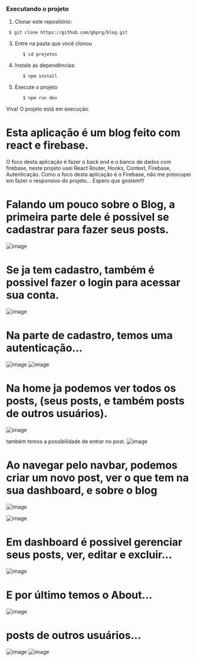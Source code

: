 
### Executando o projeto

1. Clonar este repositório:
   <br />
  ```
   $ git clone https://github.com/gbprg/blog.git
```
3. Entre na pasta que você clonou
   <br />
   ```
      $ cd projetos
   ```
4. Instale as dependências:
   <br />
   ```
      $ npm install
   ```
5. Execute o projeto
   <br />
   ```
      $ npm run dev
   ```

Viva! O projeto está em execução.

# Esta aplicação é um blog feito com react e firebase.
O foco desta aplicação é fazer o back end e o banco de dados com firebase, neste projeto usei React Router, Hooks, Context, Firebase, Autenticação.
Como o foco desta aplicação é o Firebase, não me preocupei em fazer o responsivo do projeto... Espero que gostem!!!

# Falando um pouco sobre o Blog, a primeira parte dele é possivel se cadastrar para fazer seus posts.
![image](https://github.com/gbprg/blog/assets/105727647/e20c920f-e0ff-47fc-b2fd-443f8855e546)

# Se ja tem cadastro, também é possivel fazer o login para acessar sua conta.
![image](https://github.com/gbprg/blog/assets/105727647/628e925e-ed49-4232-8a4e-05d174fe101f)

# Na parte de cadastro, temos uma autenticação...
![image](https://github.com/gbprg/blog/assets/105727647/7bad0950-0438-4db1-85ab-f19acfe29a8c) ![image](https://github.com/gbprg/blog/assets/105727647/060d0c69-6dc3-451f-b105-d93d13186523)

# Na home ja podemos ver todos os posts, (seus posts, e também posts de outros usuários).
![image](https://github.com/gbprg/blog/assets/105727647/8c14d5fb-d49a-4a49-89df-39aa82f33669)

também temos a possibilidade de entrar no post.
![image](https://github.com/gbprg/blog/assets/105727647/86036d1c-faef-4519-87cd-ca69643fcb55)

# Ao navegar pelo navbar, podemos criar um novo post, ver o que tem na sua dashboard, e sobre o blog

![image](https://github.com/gbprg/blog/assets/105727647/b1f28683-bf95-4b04-877c-9bd6578dbe71)

![image](https://github.com/gbprg/blog/assets/105727647/6e0bd990-6a13-414e-8baf-f321da210c86)

# Em dashboard é possivel gerenciar seus posts, ver, editar e excluir...

![image](https://github.com/gbprg/blog/assets/105727647/d803934b-3115-44bd-ad31-54bff96bb002)

# E por último temos o About...


![image](https://github.com/gbprg/blog/assets/105727647/d0f21f61-4efd-4bc5-b16d-751c02cdd0c6)

# posts de outros usuários...
![image](https://github.com/gbprg/blog/assets/105727647/ec2bf69f-9dd4-44ff-858a-87d10ae71b9f) ![image](https://github.com/gbprg/blog/assets/105727647/7c6a976b-8ca6-4144-8142-3d7fcdf0d2a3)














